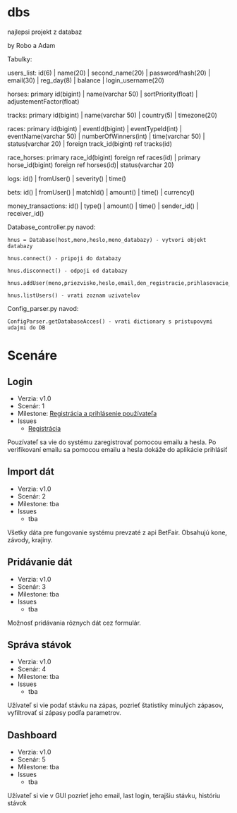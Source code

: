 # dbs
najlepsi projekt z databaz

by Robo a Adam



Tabulky:

users_list:
id(6) | name(20) | second_name(20) | password/hash(20) | email(30) | reg_day(8) | balance | login_username(20)

horses:
primary id(bigint) | name(varchar 50) | sortPriority(float) | adjustementFactor(float)

tracks:
primary id(bigint) | name(varchar 50) | country(5) | timezone(20) 

races:
primary id(bigint) | eventId(bigint) | eventTypeId(int) | eventName(varchar 50) | numberOfWinners(int) | time(varchar 50) | status(varchar 20) | foreign track_id(bigint) ref tracks(id)

race_horses:
primary race_id(bigint) foreign ref races(id) | primary horse_id(bigint) foreign ref horses(id)| status(varchar 20)

logs:
id() | fromUser() | severity() | time()

bets:
id() | fromUser() | matchId() | amount() | time() | currency()

money_transactions:
id() | type() | amount() | time() | sender_id() | receiver_id()

Database_controller.py navod:

    hnus = Database(host,meno,heslo,meno_databazy) - vytvori objekt databazy

    hnus.connect() - pripoji do databazy

    hnus.disconnect() - odpoji od databazy

    hnus.addUser(meno,priezvisko,heslo,email,den_registracie,prihlasovacie_meno)

    hnus.listUsers() - vrati zoznam uzivatelov

Config_parser.py navod:

    ConfigParser.getDatabaseAcces() - vrati dictionary s pristupovymi udajmi do DB



   
    
    
# Scenáre
## Login

 -  Verzia: v1.0
 -  Scenár: 1
 -  Milestone: [Registrácia a prihlásenie používateľa](https://github.com/AdamGajdosik/dbs/milestone/1)
 -  Issues
      -  [Registrácia](/../../issues/1)

Pouzívateľ sa vie do systému zaregistrovať pomocou emailu a hesla. Po verifikovaní emailu sa pomocou emailu a hesla dokáže do aplikácie prihlásiť

## Import dát

 -  Verzia: v1.0
 -  Scenár: 2
 -  Milestone: tba
 -  Issues
      -  tba

Všetky dáta pre fungovanie systému prevzaté z api BetFair. Obsahujú kone, závody, krajiny. 

## Pridávanie dát

 -  Verzia: v1.0
 -  Scenár: 3
 -  Milestone: tba
 -  Issues
      -  tba

Možnosť pridávania rôznych dát cez formulár.

## Správa stávok

 -  Verzia: v1.0
 -  Scenár: 4
 -  Milestone: tba
 -  Issues
      -  tba
      
Užívateľ si vie podať stávku na zápas, pozrieť štatistiky minulých zápasov, vyfiltrovať si zápasy podľa parametrov.

## Dashboard

 -  Verzia: v1.0
 -  Scenár: 5
 -  Milestone: tba
 -  Issues
      -  tba
      
 Užívateľ si vie v GUI pozrieť jeho email, last login, terajšiu stávku, históriu stávok
